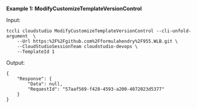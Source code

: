 **Example 1: ModifyCustomizeTemplateVersionControl**



Input: 

```
tccli cloudstudio ModifyCustomizeTemplateVersionControl --cli-unfold-argument  \
    --Url https:%2F%2Fgithub.com%2Fformulahendry%2F955.WLB.git \
    --CloudStudioSessionTeam cloudstudio-devops \
    --TemplateId 1
```

Output: 
```
{
    "Response": {
        "Data": null,
        "RequestId": "57aaf569-f428-4593-a200-4072023d5377"
    }
}
```


